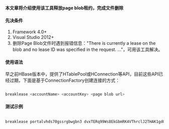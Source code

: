 **本文章将介绍使用该工具释放page blob租约，完成文件删除**

#### **先决条件**
1. Framework 4.0+
2. Visual Studio 2012+
3. 删除Page Blob文件时遇到报错信息："There is currently a lease on the blob and no lease ID was specified in the request. ..."，可用该工具解决。



#### **使用语法**
早之前HBase版本中，提供了HTablePool或HConnection等API，目前这些API已经过期，下面是基于ConnectionFactory创建连接的方式：
```python

breaklease <accountName> <accountKey> <page blob url>

```



#### **测试示例**
```python

breaklease portalvhds70gssrgbwgbn3 dvxTERq99Ws8EkGbmRK4VThrclJ2THAK1gd051gFK9z6k29NR4L51BFrm5Q4NPJt7qUKRwq33nMSlRjpAX1BnA== https://portalvhds70gssrgbwgbn3.blob.core.chinacloudapi.cn/vhds/team-server-team-server-0530-1.vhd


```


